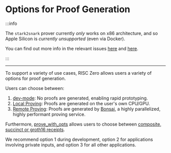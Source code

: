 # Options for Proof Generation

:::info

The `stark2snark` prover currently _only_ works on x86 architecture, and so Apple Silicon is _currently unsupported_ (even via Docker).

You can find out more info in the relevant issues [here](https://github.com/risc0/risc0/issues/1520) and [here](https://github.com/risc0/risc0/issues/1749).

:::

---

To support a variety of use cases, RISC Zero allows users a variety of options for proof generation.

Users can choose between:

1. [dev-mode]: No proofs are generated, enabling rapid prototyping.
2. [Local Proving]: Proofs are generated on the user's own CPU/GPU.
3. [Remote Proving]: Proofs are generated by [Bonsai], a highly parallelized, highly performant proving service.

Furthermore, [prove_with_opts](https://docs.rs/risc0-zkvm/latest/risc0_zkvm/trait.Prover.html#method.prove_with_opts) allows users to choose between [composite, succinct or groth16 receipts](https://docs.rs/risc0-zkvm/latest/risc0_zkvm/enum.ReceiptKind.html).

We recommend option 1 during development, option 2 for applications involving private inputs, and option 3 for all other applications.

[dev-mode]: ./dev-mode
[Local Proving]: ./local-proving
[Remote Proving]: ./remote-proving
[Bonsai]: https://bonsai.xyz
